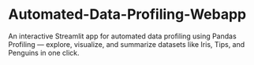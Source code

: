 # Automated-Data-Profiling-Webapp
An interactive Streamlit app for automated data profiling using Pandas Profiling — explore, visualize, and summarize datasets like Iris, Tips, and Penguins in one click.
